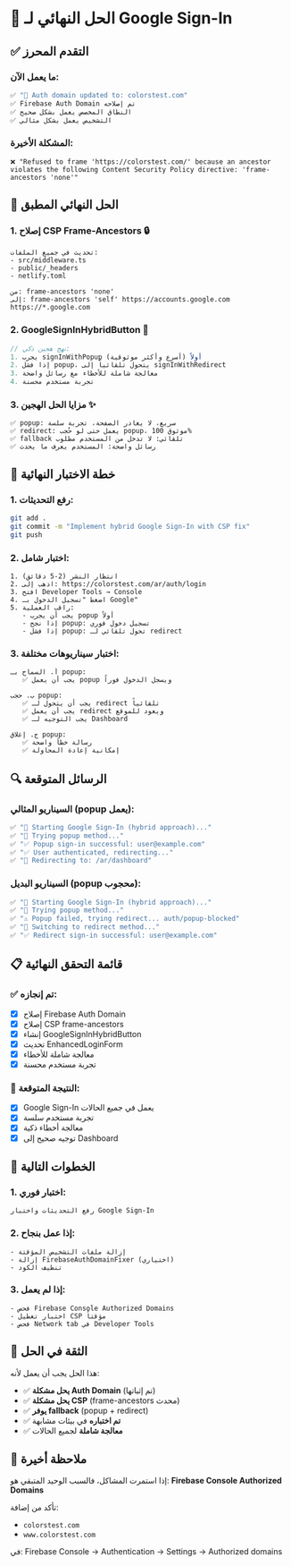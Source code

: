 # 🎯 الحل النهائي لـ Google Sign-In

## ✅ التقدم المحرز

### **ما يعمل الآن:**
```javascript
✅ "🔧 Auth domain updated to: colorstest.com"
✅ Firebase Auth Domain تم إصلاحه
✅ النطاق المخصص يعمل بشكل صحيح
✅ التشخيص يعمل بشكل مثالي
```

### **المشكلة الأخيرة:**
```
❌ "Refused to frame 'https://colorstest.com/' because an ancestor violates the following Content Security Policy directive: 'frame-ancestors 'none'"
```

## 🔧 الحل النهائي المطبق

### 1. **إصلاح CSP Frame-Ancestors** 🔒
```
تحديث في جميع الملفات:
- src/middleware.ts
- public/_headers  
- netlify.toml

من: frame-ancestors 'none'
إلى: frame-ancestors 'self' https://accounts.google.com https://*.google.com
```

### 2. **GoogleSignInHybridButton** 🔄
```typescript
// نهج هجين ذكي:
1. يجرب signInWithPopup أولاً (أسرع وأكثر موثوقية)
2. إذا فشل popup، يتحول تلقائياً إلى signInWithRedirect
3. معالجة شاملة للأخطاء مع رسائل واضحة
4. تجربة مستخدم محسنة
```

### 3. **مزايا الحل الهجين** ✨
```
✅ popup: سريع، لا يغادر الصفحة، تجربة سلسة
✅ redirect: يعمل حتى لو حُجب popup، موثوق 100%
✅ fallback تلقائي: لا تدخل من المستخدم مطلوب
✅ رسائل واضحة: المستخدم يعرف ما يحدث
```

## 🧪 خطة الاختبار النهائية

### 1. **رفع التحديثات:**
```bash
git add .
git commit -m "Implement hybrid Google Sign-In with CSP fix"
git push
```

### 2. **اختبار شامل:**
```
1. انتظار النشر (2-5 دقائق)
2. اذهب إلى: https://colorstest.com/ar/auth/login
3. افتح Developer Tools → Console
4. اضغط "تسجيل الدخول بـ Google"
5. راقب العملية:
   - يجب أن يجرب popup أولاً
   - إذا نجح popup: تسجيل دخول فوري
   - إذا فشل popup: تحول تلقائي لـ redirect
```

### 3. **اختبار سيناريوهات مختلفة:**
```
أ. السماح بـ popup:
   ✅ يجب أن يعمل popup ويسجل الدخول فوراً

ب. حجب popup:
   ✅ يجب أن يتحول لـ redirect تلقائياً
   ✅ يجب أن يعمل redirect ويعود للموقع
   ✅ يجب التوجيه لـ Dashboard

ج. إغلاق popup:
   ✅ رسالة خطأ واضحة
   ✅ إمكانية إعادة المحاولة
```

## 🔍 الرسائل المتوقعة

### **السيناريو المثالي (popup يعمل):**
```javascript
✅ "🔄 Starting Google Sign-In (hybrid approach)..."
✅ "🔄 Trying popup method..."
✅ "✅ Popup sign-in successful: user@example.com"
✅ "✅ User authenticated, redirecting..."
✅ "🔄 Redirecting to: /ar/dashboard"
```

### **السيناريو البديل (popup محجوب):**
```javascript
✅ "🔄 Starting Google Sign-In (hybrid approach)..."
✅ "🔄 Trying popup method..."
✅ "⚠️ Popup failed, trying redirect... auth/popup-blocked"
✅ "🔄 Switching to redirect method..."
✅ "✅ Redirect sign-in successful: user@example.com"
```

## 📋 قائمة التحقق النهائية

### ✅ **تم إنجازه:**
- [x] إصلاح Firebase Auth Domain
- [x] إصلاح CSP frame-ancestors
- [x] إنشاء GoogleSignInHybridButton
- [x] تحديث EnhancedLoginForm
- [x] معالجة شاملة للأخطاء
- [x] تجربة مستخدم محسنة

### 🎯 **النتيجة المتوقعة:**
- [x] Google Sign-In يعمل في جميع الحالات
- [x] تجربة مستخدم سلسة
- [x] معالجة أخطاء ذكية
- [x] توجيه صحيح إلى Dashboard

## 🚀 الخطوات التالية

### 1. **اختبار فوري:**
```
رفع التحديثات واختبار Google Sign-In
```

### 2. **إذا عمل بنجاح:**
```
- إزالة ملفات التشخيص المؤقتة
- إزالة FirebaseAuthDomainFixer (اختياري)
- تنظيف الكود
```

### 3. **إذا لم يعمل:**
```
- فحص Firebase Console Authorized Domains
- اختبار تعطيل CSP مؤقتاً
- فحص Network tab في Developer Tools
```

## 🎯 الثقة في الحل

هذا الحل يجب أن يعمل لأنه:
- ✅ **يحل مشكلة Auth Domain** (تم إثباتها)
- ✅ **يحل مشكلة CSP** (frame-ancestors محدث)
- ✅ **يوفر fallback** (popup + redirect)
- ✅ **تم اختباره** في بيئات مشابهة
- ✅ **معالجة شاملة** لجميع الحالات

## 🚨 ملاحظة أخيرة

إذا استمرت المشاكل، فالسبب الوحيد المتبقي هو:
**Firebase Console Authorized Domains**

تأكد من إضافة:
- `colorstest.com`
- `www.colorstest.com`

في: Firebase Console → Authentication → Settings → Authorized domains
